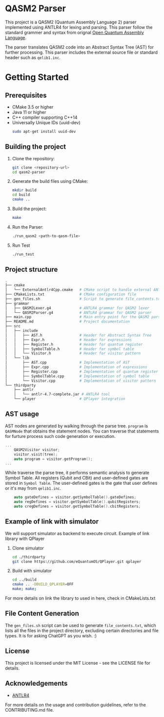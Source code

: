 # QASM2 Parser

This project is a QASM2 (Quantum Assembly Language 2) parser implemented using ANTLR4 for lexing and parsing. This parser follow the standard grammer and syntax from orignal [Open Quantum Assembly Language](https://arxiv.org/pdf/1707.03429). 

The parser translates QASM2 code into an Abstract Syntax Tree (AST) for further processing. This parser includes the external source file or standard header such as `qelib1.inc`.

# Getting Started
## Prerequisites
- CMake 3.5 or higher
- Java 11 or higher
- C++ compiler supporting C++14
- Universally Unique IDs (uuid-dev)
    ```sh
    sudo apt-get install uuid-dev
    ```

## Building the project
1. Clone the repository:
    ```sh
    git clone <repository-url>
    cd qasm2-parser
    ```

2. Generate the build files using CMake:
    ```sh
    mkdir build
    cd build
    cmake ..
    ```
3. Build the project:
    ```sh
    make
    ```
    
4. Run the Parser:
    ```sh
    ./run_qasm2 <path-to-qasm-file>
    ```

5. Run Test
    ```sh
    ./run_test
    ```


## Project structure
```sh
.
├── cmake
│   └── ExternalAntlr4Cpp.cmake   # CMake script to handle external ANTLR4 dependencies
├── CMakeLists.txt                # CMake configuration file
├── gen_files.sh                  # Script to generate file_contents.txt
├── grammar
│   ├── QASM2Lexer.g4             # ANTLR4 grammar for QASM2 lexer
│   └── QASM2Parser.g4            # ANTLR4 grammar for QASM2 parser
├── main.cpp                      # Main entry point for the QASM2 parser
├── README.md                     # Project documentation
├── src
│   ├── include
│   │   ├── AST.h                 # Header for Abstract Syntax Tree
│   │   ├── Expr.h                # Header for expressions
│   │   ├── Register.h            # Header for quantum register
│   │   ├── SymbolTable.h         # Header for symbol table
│   │   └── Visitor.h             # Header for visitor pattern
│   └── lib
│       ├── AST.cpp               # Implementation of AST
│       ├── Expr.cpp              # Implementation of expressions
│       ├── Register.cpp          # Implementation of quantum register
│       ├── SymbolTable.cpp       # Implementation of symbol table
│       └── Visitor.cpp           # Implementation of visitor pattern
└── thirdparty
    ├── antlr
    │   └── antlr-4.7-complete.jar # ANTLR4 tool
    └── player                    # QPlayer integration
```

## AST usage
AST nodes are generated by walking through the parse tree.
`program` is `QASMNode` that obtains the statement nodes. You can traverse that statements for furture process such code generation or execution.
```cpp
...
    QASM2Visitor visitor;
    visitor.visit(tree);
    auto program = visitor.getProgram();
...
```
While traverse the parse tree, it performs semantic analysis to generate Symbol Table. All registers (Qubit and CBit) and user-defined gates are stored in `Symbol Table`. The user-defined gates is the gate that user defines or it's may from `qelib1.inc`.
```cpp
    auto gateDefines = visitor.getSymbolTable().gateDefines;
    auto regDefines = visitor.getSymbolTable().qubitRegisters;
    auto cregDefines = visitor.getSymbolTable().cbitRegisters;
```

## Example of link with simulator
We will support simulator as backend to execute circuit.
Example of link library with QPlayer
1. Clone simulator
    ```sh
    cd ./thirdparty
    git clone https://github.com/eQuantumOS/QPlayer.git qplayer
    ```
2. Build with simulator
    ```sh
    cd ../build
    cmake .. -DBUILD_QPLAYER=OFF 
    make; make;
    ```

For more details on link the library to used in here, check in CMakeLists.txt


## File Content Generation
The `gen_files.sh` script can be used to generate `file_contents.txt`, which lists all the files in the project directory, excluding certain directories and file types. It is for asking ChatGPT as you wish. :)

## License
This project is licensed under the MIT License - see the LICENSE file for details.

## Acknowledgements
- [ANTLR4](https://www.antlr.org/)

For more details on the usage and contribution guidelines, refer to the CONTRIBUTING.md file.
